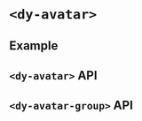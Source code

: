 # `<dy-avatar>`

## Example

<gbp-example
  name="dy-avatar"
  props='{"src": "https://api.dicebear.com/5.x/bottts-neutral/svg", "status": "positive", "size": "large", "square": true}'
  src="https://jspm.dev/duoyun-ui/elements/avatar"></gbp-example>

<gbp-example
  name="dy-avatar-group"
  props='{"data": [{"src": "https://api.dicebear.com/5.x/bottts-neutral/svg", "status": "positive", "size": "large", "square": true},{"src": "https://api.dicebear.com/5.x/thumbs/svg", "status": "positive", "size": "large", "square": true},{"src": "https://api.dicebear.com/5.x/buster/svg", "status": "positive", "size": "large", "square": true}]}'
  src="https://jspm.dev/duoyun-ui/elements/avatar"></gbp-example>

## `<dy-avatar>` API

<gbp-api src="/src/elements/avatar.ts"></gbp-api>

## `<dy-avatar-group>` API

<gbp-api name="dy-avatar-group" src="/src/elements/avatar.ts"></gbp-api>
